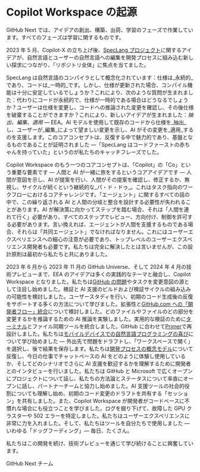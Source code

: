 # Copilot Workspace の起源

GitHub Next では、アイデアの創出、構築、出荷、学習のフェーズで作業しています。すべてのフェーズは学習に関するものです。

2023 年 5 月、Copilot-X の立ち上げ後、[SpecLang プロジェクト](https://githubnext.com/projects/speclang/)に関するアイデアが、自然言語とユーザーの自然言語への編集を開発プロセスに組み込む新しい探求につながり、「リポジトリ全体」に焦点を当てました。

SpecLang は自然言語のコンパイラとして概念化されています：仕様は_永続的_であり、コードは_一時的_です。しかし、仕様が更新された場合、コンパイル機能は十分に安定しているでしょうか？これにより、次のような質問が生まれました：代わりにコードが永続的で、仕様が一時的である場合はどうなるでしょうか？ユーザーは仕様を変更し、コードへの推論された変更を確認し、その後仕様を破棄することができますか？これにより、新しいアイデアが生まれました：_抽出、編集、適用_ — EEA。AI モデルを使用して既存のコードから仕様を_抽出_し、ユーザーが_編集_によって望ましい変更を示し、AI がその変更を_適用_するのを支援します。このコアコンセプトは、反復する中で魅力的であり、基盤となるものであることが証明されました —「SpecLang はコードファーストの赤ちゃんを持っていた」というのが私たちのキャッチフレーズでした。

Copilot Workspace のもう一つのコアコンセプトは、「Copilot」の「Co」という重要な要素です — 人間と AI が一緒に旅をするというコアアイデアです — 人間が意図を示し、AI が提案を行い、人間がその提案を確認し、修正するか、無視し、サイクルが続くという継続的な_パ・ド・ドゥ_。これはタスク指向のワークフローにおけるコアチャレンジです。「エージェント」に関するすべての話の中で、この繰り返される AI と人間の分岐と整合を設計する必要性が失われることがあります。AI が解決策に向かってステップを踏む場合、それは「人間を連れて行く」必要があり、すべてのステップでレビュー、方向付け、制御を許可する必要があります。言い換えれば、エージェントが人間を支援するものである場合、それらは「共同エージェント」でなければなりません。これにはユーザーエクスペリエンスへの細心の注意が必要であり、トップレベルのユーザーエクスペリエンス開発者も必要です。私たちは完全に解決したとは言いませんが、この設計原則は最初から私たちと共にありました。

2023 年 6 月から 2023 年 11 月の GitHub Universe、そして 2024 年 4 月の技術プレビューまで、EEA のアイデアは多くの実践的なテーマと融合し、Copilot Workspace となりました。私たちは[GitHub の問題](https://github.com/features/issues)やタスクを変更意図の源として注目し始めました。検証と AI 支援のビルドおよび検証サイクルの組み込みの可能性を検討しました。ユーザースタディを行い、初期のコード生成後の反復をサポートする多くの方法について学びました。拡張性と[GitHub.com への「開発者フロー」統合](https://github.com/githubnext/copilot-workspace-user-manual/blob/main/overview.md#task)について検討しました。どのファイルやファイルのどの部分を変更するかを推論するための AI 推論を実験しました。実用的な検証のために[ターミナル](https://github.com/githubnext/copilot-workspace-user-manual/blob/main/overview.md#integrated-terminal)とファイル同期ツールを統合しました。GitHub に合わせて[Primer](https://github.com/primer)で再設計しました。私たちは[モバイルデバイスでの自然言語プログラミングの喜び](https://www.youtube.com/watch?v=Zv6TuVzcRdY)について学び始めました — 外出先で問題をドラフトし、「ワークスペースで開く」を選択し、後で結果を保存します。私たちは[開発プロセスの概念モデル](https://github.blog/2024-01-17-a-developers-second-brain-reducing-complexity-through-partnership-with-ai/)について反復し、今日の仕事でチャットベースの AI をどのように体験し使用しているか、そしてどのシナリオでさらに AI 支援を歓迎するかを理解するために開発者とのインタビューを行いました。私たちは GitHub と Microsoft で広くオープンにプロジェクトについて話し、私たちの方法論とステータスについて率直にオープンに話し、パートナーチームと協力し始めました。AI 支援ツールの社会的役割についても理解し始め、初期のコード変更のドラフトを共有する「セッション」を共有しました。また、Copilot Workspace が開発者がコードベースに不慣れな場合にも役立つことを学びました。ログを掘り下げて、故障した GPU クラスターや 502 エラーを特定しました。私たちはユーザーエクスペリエンスに非常に力を入れました。そして、私たちはツールを自分たちで使用しました — いわゆる「ドッグフーディング」— 毎日、たくさん。

私たちはこの開発を続け、技術プレビューを通じて学び続けることに興奮しています。

GitHub Next チーム
